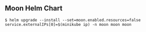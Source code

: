 ## Moon Helm Chart

```
$ helm upgrade --install --set=moon.enabled.resources=false service.externalIPs[0]=$(minikube ip) -n moon moon moon
```
